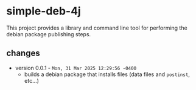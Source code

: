 # simple-deb-4j

This project provides a library and command line tool for performing the debian package publishing steps.

## changes

* version 0.0.1 - `Mon, 31 Mar 2025 12:29:56 -0400`
  * builds a debian package that installs files (data files and `postinst`, etc...)
